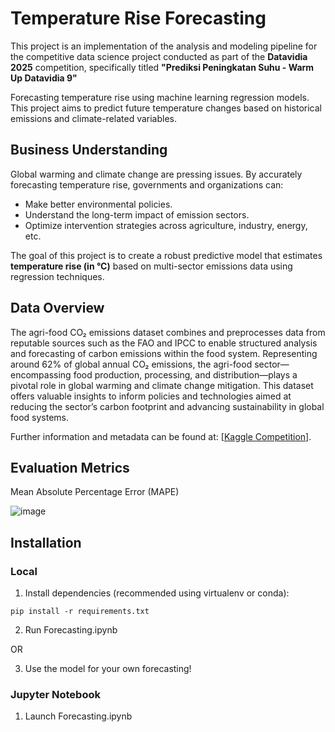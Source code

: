 # Temperature Rise Forecasting

This project is an implementation of the analysis and modeling pipeline for the competitive data science project conducted as part of the **Datavidia 2025** competition, specifically titled **"Prediksi Peningkatan Suhu - Warm Up Datavidia 9"**

Forecasting temperature rise using machine learning regression models. This project aims to predict future temperature changes based on historical emissions and climate-related variables.

## Business Understanding

Global warming and climate change are pressing issues. By accurately forecasting temperature rise, governments and organizations can:

- Make better environmental policies.
- Understand the long-term impact of emission sectors.
- Optimize intervention strategies across agriculture, industry, energy, etc.

The goal of this project is to create a robust predictive model that estimates **temperature rise (in °C)** based on multi-sector emissions data using regression techniques.

## Data Overview

The agri-food CO₂ emissions dataset combines and preprocesses data from reputable sources such as the FAO and IPCC to enable structured analysis and forecasting of carbon emissions within the food system. Representing around 62% of global annual CO₂ emissions, the agri-food sector—encompassing food production, processing, and distribution—plays a pivotal role in global warming and climate change mitigation. This dataset offers valuable insights to inform policies and technologies aimed at reducing the sector’s carbon footprint and advancing sustainability in global food systems.

Further information and metadata can be found at: [[Kaggle Competition](https://www.kaggle.com/competitions/warmup-datavidia/data)].

## Evaluation Metrics
Mean Absolute Percentage Error (MAPE)

![image](https://github.com/user-attachments/assets/b07a6580-c153-4c70-95db-18227529e9c8)

## Installation
### Local
1. Install dependencies (recommended using virtualenv or conda):
```
pip install -r requirements.txt
```
2. Run Forecasting.ipynb

OR

3. Use the model for your own forecasting!

### Jupyter Notebook
1. Launch Forecasting.ipynb
